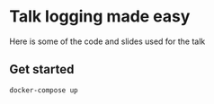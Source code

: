 # Talk logging made easy

Here is some of the code and slides used for the talk

## Get started

```bash
docker-compose up
```
